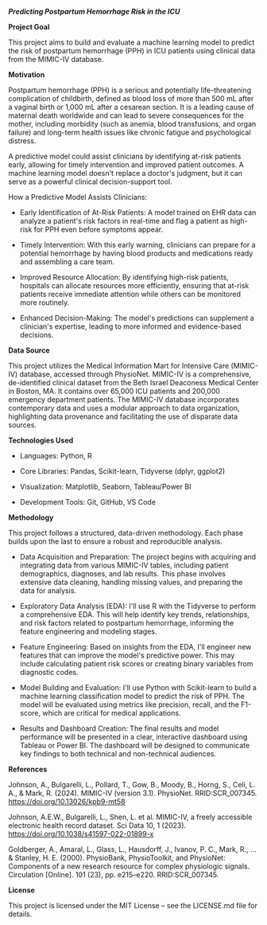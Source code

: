 ***Predicting Postpartum Hemorrhage Risk in the ICU***

**Project Goal**

This project aims to build and evaluate a machine learning model to predict the risk of postpartum hemorrhage (PPH) in ICU patients using clinical data from the MIMIC-IV database.

**Motivation**

Postpartum hemorrhage (PPH) is a serious and potentially life-threatening complication of childbirth, defined as blood loss of more than 500 mL after a vaginal birth or 1,000 mL after a cesarean section. It is a leading cause of maternal death worldwide and can lead to severe consequences for the mother, including morbidity (such as anemia, blood transfusions, and organ failure) and long-term health issues like chronic fatigue and psychological distress.

A predictive model could assist clinicians by identifying at-risk patients early, allowing for timely intervention and improved patient outcomes. A machine learning model doesn't replace a doctor's judgment, but it can serve as a powerful clinical decision-support tool.

How a Predictive Model Assists Clinicians:

- Early Identification of At-Risk Patients: A model trained on EHR data can analyze a patient's risk factors in real-time and flag a patient as high-risk for PPH even before symptoms appear.

- Timely Intervention: With this early warning, clinicians can prepare for a potential hemorrhage by having blood products and medications ready and assembling a care team.

- Improved Resource Allocation: By identifying high-risk patients, hospitals can allocate resources more efficiently, ensuring that at-risk patients receive immediate attention while others can be monitored more routinely.

- Enhanced Decision-Making: The model's predictions can supplement a clinician's expertise, leading to more informed and evidence-based decisions.

**Data Source**

This project utilizes the Medical Information Mart for Intensive Care (MIMIC-IV) database, accessed through PhysioNet. MIMIC-IV is a comprehensive, de-identified clinical dataset from the Beth Israel Deaconess Medical Center in Boston, MA. It contains over 65,000 ICU patients and 200,000 emergency department patients. The MIMIC-IV database incorporates contemporary data and uses a modular approach to data organization, highlighting data provenance and facilitating the use of disparate data sources.

**Technologies Used**

- Languages: Python, R

- Core Libraries: Pandas, Scikit-learn, Tidyverse (dplyr, ggplot2)

- Visualization: Matplotlib, Seaborn, Tableau/Power BI

- Development Tools: Git, GitHub, VS Code

**Methodology**

This project follows a structured, data-driven methodology. Each phase builds upon the last to ensure a robust and reproducible analysis.

- Data Acquisition and Preparation: The project begins with acquiring and integrating data from various MIMIC-IV tables, including patient demographics, diagnoses, and lab results. This phase involves extensive data cleaning, handling missing values, and preparing the data for analysis.

- Exploratory Data Analysis (EDA): I'll use R with the Tidyverse to perform a comprehensive EDA. This will help identify key trends, relationships, and risk factors related to postpartum hemorrhage, informing the feature engineering and modeling stages.

- Feature Engineering: Based on insights from the EDA, I'll engineer new features that can improve the model's predictive power. This may include calculating patient risk scores or creating binary variables from diagnostic codes.

- Model Building and Evaluation: I'll use Python with Scikit-learn to build a machine learning classification model to predict the risk of PPH. The model will be evaluated using metrics like precision, recall, and the F1-score, which are critical for medical applications.

- Results and Dashboard Creation: The final results and model performance will be presented in a clear, interactive dashboard using Tableau or Power BI. The dashboard will be designed to communicate key findings to both technical and non-technical audiences.

**References**

Johnson, A., Bulgarelli, L., Pollard, T., Gow, B., Moody, B., Horng, S., Celi, L. A., & Mark, R. (2024). MIMIC-IV (version 3.1). PhysioNet. RRID:SCR_007345. https://doi.org/10.13026/kpb9-mt58

Johnson, A.E.W., Bulgarelli, L., Shen, L. et al. MIMIC-IV, a freely accessible electronic health record dataset. Sci Data 10, 1 (2023). https://doi.org/10.1038/s41597-022-01899-x

Goldberger, A., Amaral, L., Glass, L., Hausdorff, J., Ivanov, P. C., Mark, R., ... & Stanley, H. E. (2000). PhysioBank, PhysioToolkit, and PhysioNet: Components of a new research resource for complex physiologic signals. Circulation [Online]. 101 (23), pp. e215–e220. RRID:SCR_007345.

**License**

This project is licensed under the MIT License – see the LICENSE.md file for details.
